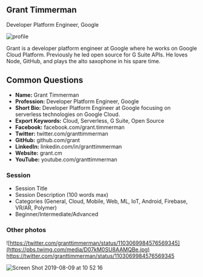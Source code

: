 ## Grant Timmerman

Developer Platform Engineer, Google

![profile](https://user-images.githubusercontent.com/744973/38894674-c762c6dc-4242-11e8-82a4-c3369c2adf94.jpg)

Grant is a developer platform engineer at Google where he works on Google Cloud Platform. Previously he led open source for G Suite APIs. He loves Node, GitHub, and plays the alto saxophone in his spare time.

## Common Questions

- **Name:** Grant Timmerman
- **Profession:** Developer Platform Engineer, Google
- **Short Bio:** Developer Platform Engineer at Google focusing on serverless technologies on Google Cloud.
- **Export Keywords:** Cloud, Serverless, G Suite, Open Source
- **Facebook:** facebook.com/grant.timmerman
- **Twitter:** twitter.com/granttimmerman
- **GitHub:** github.com/grant
- **LinkedIn:** linkedin.com/in/granttimmerman
- **Website:** grant.cm
- **YouTube:** youtube.com/granttimmerman

### Session

- Session Title
- Session Description (100 words max)
- Categories (General, Cloud, Mobile, Web, ML, IoT, Android, Firebase, VR/AR, Polymer)
- Beginner/Intermediate/Advanced

### Other photos

![https://twitter.com/granttimmerman/status/1103069984576569345](https://pbs.twimg.com/media/D07kM0SU8AAMQBe.jpg)
https://twitter.com/granttimmerman/status/1103069984576569345

![Screen Shot 2019-08-09 at 10 52 16](https://user-images.githubusercontent.com/744973/62798717-d3ed1680-ba93-11e9-9338-e65b6c3a22ae.png)

